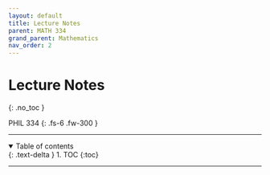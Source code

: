 ```yaml
---
layout: default
title: Lecture Notes
parent: MATH 334
grand_parent: Mathematics
nav_order: 2
---
```


# Lecture Notes
{: .no_toc }

PHIL 334
{: .fs-6 .fw-300 }

---

<details open markdown="block">
  <summary>
    Table of contents
  </summary>
  {: .text-delta }
1. TOC
{:toc}
</details>

---


